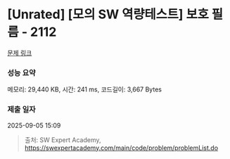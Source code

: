 # [Unrated] [모의 SW 역량테스트] 보호 필름 - 2112 

[문제 링크](https://swexpertacademy.com/main/code/problem/problemDetail.do?contestProbId=AV5V1SYKAaUDFAWu) 

### 성능 요약

메모리: 29,440 KB, 시간: 241 ms, 코드길이: 3,667 Bytes

### 제출 일자

2025-09-05 15:09



> 출처: SW Expert Academy, https://swexpertacademy.com/main/code/problem/problemList.do
